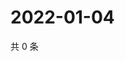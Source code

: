 # 2022-01-04

共 0 条

<!-- BEGIN WEIBO -->
<!-- 最后更新时间 Tue Jan 04 2022 14:18:04 GMT+0800 (China Standard Time) -->

<!-- END WEIBO -->

